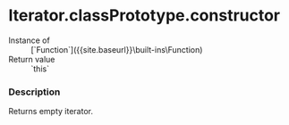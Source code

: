 # Iterator.classPrototype.constructor

<dl>
<dt> Instance of </dt><dd markdown="1">
 [`Function`]({{site.baseurl}}\built-ins\Function) 
</dd>
<dt> Return value </dt><dd markdown="1">
 `this` 
</dd>

</dl>

### Description

Returns empty iterator.

